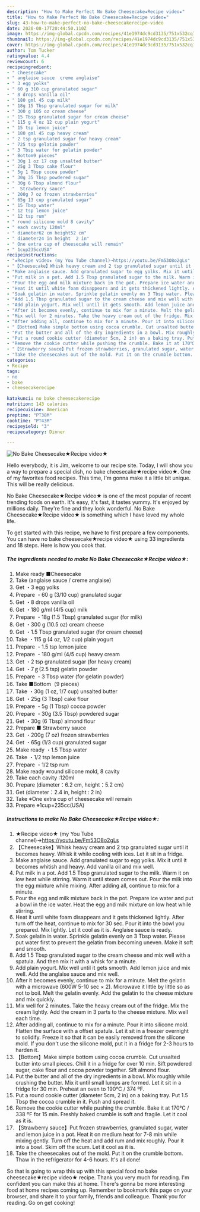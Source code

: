 ```yaml
---
description: "How to Make Perfect No Bake Cheesecake★Recipe video★"
title: "How to Make Perfect No Bake Cheesecake★Recipe video★"
slug: 43-how-to-make-perfect-no-bake-cheesecakerecipe-video
date: 2020-08-17T20:44:50.110Z
image: https://img-global.cpcdn.com/recipes/41e1974dc9cd3135/751x532cq70/no-bake-cheesecake★recipe-video★-recipe-main-photo.jpg
thumbnail: https://img-global.cpcdn.com/recipes/41e1974dc9cd3135/751x532cq70/no-bake-cheesecake★recipe-video★-recipe-main-photo.jpg
cover: https://img-global.cpcdn.com/recipes/41e1974dc9cd3135/751x532cq70/no-bake-cheesecake★recipe-video★-recipe-main-photo.jpg
author: Tom Tucker
ratingvalue: 4.4
reviewcount: 6
recipeingredient:
- " Cheesecake"
- " anglaise sauce  creme anglaise"
- " 3 egg yolks"
- " 60 g 310 cup granulated sugar"
- " 8 drops vanilla oil"
- " 180 gml 45 cup milk"
- " 18g 15 Tbsp granulated sugar for milk"
- " 300 g 105 oz cream cheese"
- " 15 Tbsp granulated sugar for cream cheese"
- " 115 g 4 oz 12 cup plain yogurt"
- " 15 tsp lemon juice"
- " 180 gml 45 cup heavy cream"
- " 2 tsp granulated sugar for heavy cream"
- " 725 tsp gelatin powder"
- " 3 Tbsp water for gelatin powder"
- " Bottom9 pieces"
- " 30g 1 oz 17 cup unsalted butter"
- " 25g 3 Tbsp cake flour"
- " 5g 1 Tbsp cocoa powder"
- " 30g 35 Tbsp powdered sugar"
- " 30g 6 Tbsp almond flour"
- "  Strawberry sauce"
- " 200g 7 oz frozen strawberries"
- " 65g 13 cup granulated sugar"
- " 15 Tbsp water"
- " 12 tsp lemon juice"
- " 12 tsp rum"
- " round silicone mold 8 cavity"
- " each cavity 120ml"
- " diameter62 cm height52 cm"
- " diameter24 in height  2 in"
- " One extra cup of cheesecake will remain"
- " 1cup235ccUSA"
recipeinstructions:
- "★Recipe video★ (my You Tube channel)→https://youtu.be/Fm53O8o2gLs"
- "【Cheesecake】Whisk heavy cream and 2 tsp granulated sugar until it becomes heavy. Whisk it while cooling with ices. Let it sit in a fridge."
- "Make anglaise sauce. Add granulated sugar to egg yolks. Mix it until it becomes whitish and heavy. Add vanilla oil and mix well."
- "Put milk in a pot. Add 1.5 Tbsp granulated sugar to the milk. Warm it on low heat while stirring. Warm it until steam comes out. Pour the milk into the egg mixture while mixing. After adding all, continue to mix for a minute."
- "Pour the egg and milk mixture back in the pot. Prepare ice water and put a bowl in the ice water. Heat the egg and milk mixture on low heat while stirring."
- "Heat it until white foam disappears and it gets thickened lightly. After turn off the heat, continue to mix for 30 sec. Pour it into the bowl you prepared. Mix lightly. Let it cool as it is. Anglaise sauce is ready."
- "Soak gelatin in water. Sprinkle gelatin evenly on 3 Tbsp water. Please put water first to prevent the gelatin from becoming uneven. Make it soft and smooth."
- "Add 1.5 Tbsp granulated sugar to the cream cheese and mix well with a spatula. And then mix it with a whisk for a minute."
- "Add plain yogurt. Mix well until it gets smooth. Add lemon juice and mix well. Add the anglaise sauce and mix well."
- "After it becomes evenly, continue to mix for a minute. Melt the gelatin with a microwave (600W 5-10 sec × 2). Microwave it little by little so as not to boil. Melt the gelatin evenly. Add the gelatin to the cheese mixture and mix quickly."
- "Mix well for 2 minutes. Take the heavy cream out of the fridge. Mix the cream lightly. Add the cream in 3 parts to the cheese mixture. Mix well each time."
- "After adding all, continue to mix for a minute. Pour it into silicone mold. Flatten the surface with a offset spatula. Let it sit in a freezer overnight to solidify. Freeze it so that it can be easily removed from the silicone mold. If you don&#39;t use the silicone mold, put it in a fridge for 2-3 hours to harden it."
- "【Bottom】Make simple bottom using cocoa crumble. Cut unsalted butter into small pieces. Chill it in a fridge for over 10 min. Sift powdered sugar, cake flour and cocoa powder together. Sift almond flour."
- "Put the butter and all of the dry ingredients in a bowl. Mix roughly while crushing the butter. Mix it until small lumps are formed. Let it sit in a fridge for 30 min. Preheat an oven to 190℃ / 374 ºF."
- "Put a round cookie cutter (diameter 5cm, 2 in) on a baking tray. Put 1.5 Tbsp the cocoa crumble in it. Push and spread it."
- "Remove the cookie cutter while pushing the crumble. Bake it at 170℃ / 338 ºF for 15 min. Freshly baked crumble is soft and fragile. Let it cool as it is."
- "【Strawberry sauce】Put frozen strawberries, granulated sugar, water and lemon juice in a pot. Heat it on medium heat for 7-8 min while mixing gently. Turn off the heat and add rum and mix roughly. Pour it into a bowl. Skim off the scum. Let it cool as it is."
- "Take the cheesecakes out of the mold. Put it on the crumble bottom. Thaw in the refrigerator for 4-6 hours. It&#39;s all done!"
categories:
- Recipe
tags:
- no
- bake
- cheesecakerecipe

katakunci: no bake cheesecakerecipe 
nutrition: 143 calories
recipecuisine: American
preptime: "PT38M"
cooktime: "PT43M"
recipeyield: "3"
recipecategory: Dinner

---
```



![No Bake Cheesecake★Recipe video★](https://img-global.cpcdn.com/recipes/41e1974dc9cd3135/751x532cq70/no-bake-cheesecake★recipe-video★-recipe-main-photo.jpg)

Hello everybody, it is Jim, welcome to our recipe site. Today, I will show you a way to prepare a special dish, no bake cheesecake★recipe video★. One of my favorites food recipes. This time, I'm gonna make it a little bit unique. This will be really delicious.



No Bake Cheesecake★Recipe video★ is one of the most popular of recent trending foods on earth. It's easy, it's fast, it tastes yummy. It's enjoyed by millions daily. They're fine and they look wonderful. No Bake Cheesecake★Recipe video★ is something which I have loved my whole life.


To get started with this recipe, we have to first prepare a few components. You can have no bake cheesecake★recipe video★ using 33 ingredients and 18 steps. Here is how you cook that.

<!--inarticleads1-->

##### The ingredients needed to make No Bake Cheesecake★Recipe video★:

1. Make ready  ■Cheesecake
1. Take  (anglaise sauce / creme anglaise)
1. Get  ・3 egg yolks
1. Prepare  ・60 g (3/10 cup) granulated sugar
1. Get  ・8 drops vanilla oil
1. Get  ・180 g/ml (4/5 cup) milk
1. Prepare  ・18g (1.5 Tbsp) granulated sugar (for milk)
1. Get  ・300 g (10.5 oz) cream cheese
1. Get  ・1.5 Tbsp granulated sugar (for cream cheese)
1. Take  ・115 g (4 oz, 1/2 cup) plain yogurt
1. Prepare  ・1.5 tsp lemon juice
1. Prepare  ・180 g/ml (4/5 cup) heavy cream
1. Get  ・2 tsp granulated sugar (for heavy cream)
1. Get  ・7ｇ(2.5 tsp) gelatin powder
1. Prepare  ・3 Tbsp water (for gelatin powder)
1. Take  ■Bottom（9 pieces）
1. Take  ・30g (1 oz, 1/7 cup) unsalted butter
1. Get  ・25g (3 Tbsp) cake flour
1. Prepare  ・5g (1 Tbsp) cocoa powder
1. Prepare  ・30g (3.5 Tbsp) powdered sugar
1. Get  ・30g (6 Tbsp) almond flour
1. Prepare  ■ Strawberry sauce
1. Get  ・200g (7 oz) frozen strawberries
1. Get  ・65g (1/3 cup) granulated sugar
1. Make ready  ・1.5 Tbsp water
1. Take  ・1/2 tsp lemon juice
1. Prepare  ・1/2 tsp rum
1. Make ready  ※round silicone mold, 8 cavity
1. Take  each cavity :120ml
1. Prepare  (diameter：6.2 cm, height：5.2 cm）
1. Get  (diameter：2.4 in, height : 2 in）
1. Take  ※One extra cup of cheesecake will remain
1. Prepare  ※1cup=235cc(USA)




<!--inarticleads2-->

##### Instructions to make No Bake Cheesecake★Recipe video★:

1. ★Recipe video★ (my You Tube channel)→https://youtu.be/Fm53O8o2gLs
1. 【Cheesecake】Whisk heavy cream and 2 tsp granulated sugar until it becomes heavy. Whisk it while cooling with ices. Let it sit in a fridge.
1. Make anglaise sauce. Add granulated sugar to egg yolks. Mix it until it becomes whitish and heavy. Add vanilla oil and mix well.
1. Put milk in a pot. Add 1.5 Tbsp granulated sugar to the milk. Warm it on low heat while stirring. Warm it until steam comes out. Pour the milk into the egg mixture while mixing. After adding all, continue to mix for a minute.
1. Pour the egg and milk mixture back in the pot. Prepare ice water and put a bowl in the ice water. Heat the egg and milk mixture on low heat while stirring.
1. Heat it until white foam disappears and it gets thickened lightly. After turn off the heat, continue to mix for 30 sec. Pour it into the bowl you prepared. Mix lightly. Let it cool as it is. Anglaise sauce is ready.
1. Soak gelatin in water. Sprinkle gelatin evenly on 3 Tbsp water. Please put water first to prevent the gelatin from becoming uneven. Make it soft and smooth.
1. Add 1.5 Tbsp granulated sugar to the cream cheese and mix well with a spatula. And then mix it with a whisk for a minute.
1. Add plain yogurt. Mix well until it gets smooth. Add lemon juice and mix well. Add the anglaise sauce and mix well.
1. After it becomes evenly, continue to mix for a minute. Melt the gelatin with a microwave (600W 5-10 sec × 2). Microwave it little by little so as not to boil. Melt the gelatin evenly. Add the gelatin to the cheese mixture and mix quickly.
1. Mix well for 2 minutes. Take the heavy cream out of the fridge. Mix the cream lightly. Add the cream in 3 parts to the cheese mixture. Mix well each time.
1. After adding all, continue to mix for a minute. Pour it into silicone mold. Flatten the surface with a offset spatula. Let it sit in a freezer overnight to solidify. Freeze it so that it can be easily removed from the silicone mold. If you don&#39;t use the silicone mold, put it in a fridge for 2-3 hours to harden it.
1. 【Bottom】Make simple bottom using cocoa crumble. Cut unsalted butter into small pieces. Chill it in a fridge for over 10 min. Sift powdered sugar, cake flour and cocoa powder together. Sift almond flour.
1. Put the butter and all of the dry ingredients in a bowl. Mix roughly while crushing the butter. Mix it until small lumps are formed. Let it sit in a fridge for 30 min. Preheat an oven to 190℃ / 374 ºF.
1. Put a round cookie cutter (diameter 5cm, 2 in) on a baking tray. Put 1.5 Tbsp the cocoa crumble in it. Push and spread it.
1. Remove the cookie cutter while pushing the crumble. Bake it at 170℃ / 338 ºF for 15 min. Freshly baked crumble is soft and fragile. Let it cool as it is.
1. 【Strawberry sauce】Put frozen strawberries, granulated sugar, water and lemon juice in a pot. Heat it on medium heat for 7-8 min while mixing gently. Turn off the heat and add rum and mix roughly. Pour it into a bowl. Skim off the scum. Let it cool as it is.
1. Take the cheesecakes out of the mold. Put it on the crumble bottom. Thaw in the refrigerator for 4-6 hours. It&#39;s all done!




So that is going to wrap this up with this special food no bake cheesecake★recipe video★ recipe. Thank you very much for reading. I'm confident you can make this at home. There's gonna be more interesting food at home recipes coming up. Remember to bookmark this page on your browser, and share it to your family, friends and colleague. Thank you for reading. Go on get cooking!
